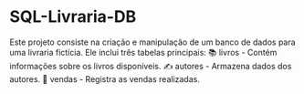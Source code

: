 # SQL-Livraria-DB
Este projeto consiste na criação e manipulação de um banco de dados para uma livraria fictícia. Ele inclui três tabelas principais: 📚 livros - Contém informações sobre os livros disponíveis. ✍ autores - Armazena dados dos autores. 🛒 vendas - Registra as vendas realizadas.
